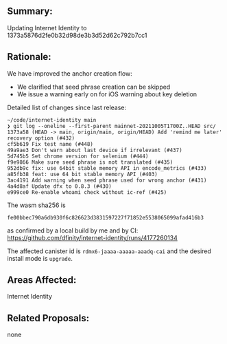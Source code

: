 ## Summary:

Updating Internet Identity to 1373a5876d2fe0b32d98de3b3d52d62c792b7cc1

## Rationale:

We have improved the anchor creation flow:
* We clarified that seed phrase creation can be skipped
* We issue a warning early on for iOS warning about key deletion

Detailed list of changes since last release:
```
~/code/internet-identity main
❯ git log --oneline --first-parent mainnet-20211005T1700Z..HEAD src/
1373a58 (HEAD -> main, origin/main, origin/HEAD) Add 'remind me later' recovery option (#432)
cf5b619 Fix test name (#448)
49a9ae3 Don't warn about last device if irrelevant (#437)
5d745b5 Set chrome version for selenium (#444)
f9e9866 Make sure seed phrase is not translated (#435)
952db9c fix: use 64bit stable memory API in encode_metrics (#433)
a85fb38 feat: use 64 bit stable memory API (#403)
3ac4191 Add warning when seed phrase used for wrong anchor (#431)
4a4d8af Update dfx to 0.8.3 (#430)
e999ce0 Re-enable whoami check without ic-ref (#425)
```

The wasm sha256 is
```
fe00bbec790a6db930f6c826623d3831597227f71852e5538065099afad416b3
```
as confirmed by a local build by me and by CI: https://github.com/dfinity/internet-identity/runs/4177260134

The affected canister id is `rdmx6-jaaaa-aaaaa-aaadq-cai` and the desired install mode is `upgrade`.

## Areas Affected:

Internet Identity

## Related Proposals:

none
